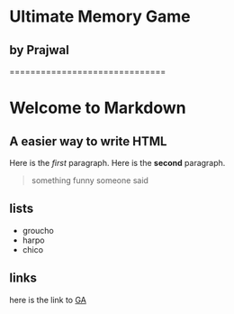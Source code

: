 # Ultimate Memory Game

## by Prajwal

==============================

# Welcome to Markdown

## A easier way to write HTML

Here is the _first_ paragraph.
Here is the **second** paragraph.
>something funny someone said
## lists
* groucho
* harpo
* chico

## links
 here is the link to [GA](http://ga.co)
